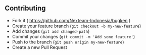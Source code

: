 ## Contributing

- Fork it ( https://github.com/Nexteam-Indonesia/bugken )
- Create your feature branch (`git checkout -b my-new-feature`)
- Add changes (`git add changed-path`)
- Commit your changes (`git commit -m 'Add some feature'`)
- Push to the branch (`git push origin my-new-feature`)
- Create a new Pull Request
